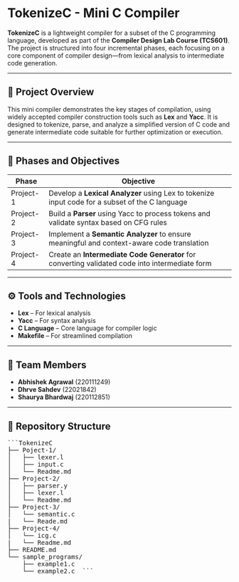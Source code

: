 # TokenizeC - Mini C Compiler

**TokenizeC** is a lightweight compiler for a subset of the C programming language, developed as part of the **Compiler Design Lab Course (TCS601)**. The project is structured into four incremental phases, each focusing on a core component of compiler design—from lexical analysis to intermediate code generation.

---

## 📌 Project Overview

This mini compiler demonstrates the key stages of compilation, using widely accepted compiler construction tools such as **Lex** and **Yacc**. It is designed to tokenize, parse, and analyze a simplified version of C code and generate intermediate code suitable for further optimization or execution.

---

## 📂 Phases and Objectives

| Phase     | Objective                                                                                      |
|-----------|------------------------------------------------------------------------------------------------|
| Project-1 | Develop a **Lexical Analyzer** using Lex to tokenize input code for a subset of the C language |
| Project-2 | Build a **Parser** using Yacc to process tokens and validate syntax based on CFG rules         |
| Project-3 | Implement a **Semantic Analyzer** to ensure meaningful and context-aware code translation      |
| Project-4 | Create an **Intermediate Code Generator** for converting validated code into intermediate form |

---

## ⚙️ Tools and Technologies

- **Lex** – For lexical analysis  
- **Yacc** – For syntax analysis  
- **C Language** – Core language for compiler logic  
- **Makefile** – For streamlined compilation

---

## 👥 Team Members

- **Abhishek Agrawal** (220111249)  
- **Dhrve Sahdev** (22021842)  
- **Shaurya Bhardwaj** (220112851)

---

## 📁 Repository Structure
<pre>```TokenizeC
├── Poject-1/
│   ├── lexer.l
│   ├── input.c
│   └── Readme.md
├── Project-2/
│   ├── parser.y
│   ├── lexer.l
│   └── Readme.md
├── Project-3/
│   └── semantic.c
|   └── Reade.md
├── Project-4/
│   └── icg.c
|   └── Readme.md
├── README.md
└── sample_programs/
    ├── example1.c
    └── example2.c  ``` </pre> 
